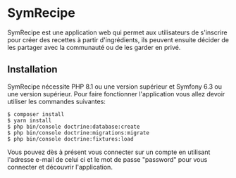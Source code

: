 # SymRecipe

SymRecipe est une application web qui permet aux utilisateurs de s'inscrire pour créer des recettes à partir d'ingrédients, ils peuvent ensuite décider de les partager avec la communauté ou de les garder en privé.

## Installation

SymRecipe nécessite PHP 8.1 ou une version supérieur et Symfony 6.3 ou une version supérieur.
Pour faire fonctionner l'application vous allez devoir utiliser les commandes suivantes:

```
$ composer install
$ yarn install
$ php bin/console doctrine:database:create
$ php bin/console doctrine:migrations:migrate
$ php bin/console doctrine:fixtures:load

```

Vous pouvez dès à présent vous connecter sur un compte en utilisant l'adresse e-mail de celui ci et le mot de passe "password" pour vous connecter et découvrir l'application.
